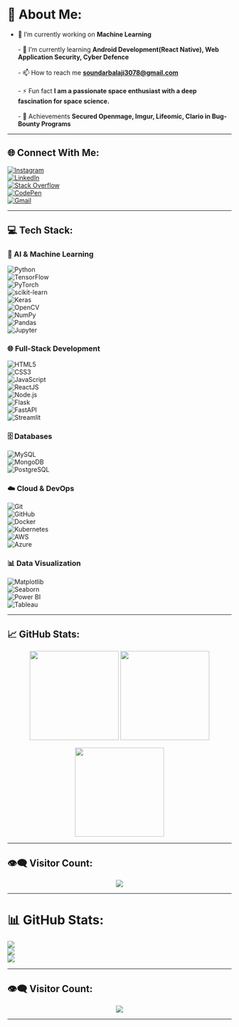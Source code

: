 # 💫 About Me:
- 🔭 I’m currently working on **Machine Learning**<br><br>- 🌱 I’m currently learning **Android Development(React Native), Web Application Security, Cyber Defence**<br><br>- 📫 How to reach me **soundarbalaji3078@gmail.com**<br><br>- ⚡ Fun fact **I am a passionate space enthusiast with a deep fascination for space science.**<br><br>-  🏅 Achievements **Secured Openmage, Imgur, Lifeomic, Clario in Bug-Bounty Programs**

---

## 🌐 Connect With Me:

[![Instagram](https://img.shields.io/badge/Instagram-%23E4405F.svg?logo=Instagram&logoColor=white)](https://www.instagram.com/soundar__msd/)  
[![LinkedIn](https://img.shields.io/badge/LinkedIn-%230077B5.svg?logo=linkedin&logoColor=white)](https://www.linkedin.com/in/soundar-balaji-j-133b691b9/)  
[![Stack Overflow](https://img.shields.io/badge/StackOverflow-%23FE7A16.svg?logo=stack-overflow&logoColor=white)](https://stackoverflow.com/users/25733536/soundar-balaji-j)  
[![CodePen](https://img.shields.io/badge/Codepen-000000?logo=codepen&logoColor=white)](https://codepen.io/soundarmsd7)  
[![Gmail](https://img.shields.io/badge/Gmail-D14836?logo=gmail&logoColor=white)](mailto:soundarbalaji3078@gmail.com)

---

## 💻 Tech Stack:

### 🤖 AI & Machine Learning  
![Python](https://img.shields.io/badge/python-3670A0?style=for-the-badge&logo=python&logoColor=ffdd54)  
![TensorFlow](https://img.shields.io/badge/TensorFlow-%23FF6F00.svg?style=for-the-badge&logo=tensorflow&logoColor=white)  
![PyTorch](https://img.shields.io/badge/PyTorch-%23EE4C2C.svg?style=for-the-badge&logo=PyTorch&logoColor=white)  
![scikit-learn](https://img.shields.io/badge/scikit--learn-%23F7931E.svg?style=for-the-badge&logo=scikit-learn&logoColor=white)  
![Keras](https://img.shields.io/badge/Keras-%23D00000.svg?style=for-the-badge&logo=Keras&logoColor=white)  
![OpenCV](https://img.shields.io/badge/OpenCV-%23white.svg?style=for-the-badge&logo=opencv&logoColor=black)  
![NumPy](https://img.shields.io/badge/numpy-%23013243.svg?style=for-the-badge&logo=numpy&logoColor=white)  
![Pandas](https://img.shields.io/badge/pandas-%23150458.svg?style=for-the-badge&logo=pandas&logoColor=white)  
![Jupyter](https://img.shields.io/badge/Jupyter-%23F37626.svg?style=for-the-badge&logo=Jupyter&logoColor=white)  

### 🌐 Full-Stack Development  
![HTML5](https://img.shields.io/badge/html5-%23E34F26.svg?style=for-the-badge&logo=html5&logoColor=white)  
![CSS3](https://img.shields.io/badge/css3-%231572B6.svg?style=for-the-badge&logo=css3&logoColor=white)  
![JavaScript](https://img.shields.io/badge/javascript-%23F7DF1E.svg?style=for-the-badge&logo=javascript&logoColor=black)  
![ReactJS](https://img.shields.io/badge/react-%2320232a.svg?style=for-the-badge&logo=react&logoColor=%2361DAFB)  
![Node.js](https://img.shields.io/badge/node.js-6DA55F?style=for-the-badge&logo=node.js&logoColor=white)  
![Flask](https://img.shields.io/badge/flask-%23000.svg?style=for-the-badge&logo=flask&logoColor=white)  
![FastAPI](https://img.shields.io/badge/fastapi-%2300C7B7.svg?style=for-the-badge&logo=fastapi&logoColor=white)  
![Streamlit](https://img.shields.io/badge/Streamlit-FF4B4B?style=for-the-badge&logo=streamlit&logoColor=white)  

### 🗄️ Databases  
![MySQL](https://img.shields.io/badge/mysql-4479A1.svg?style=for-the-badge&logo=mysql&logoColor=white)  
![MongoDB](https://img.shields.io/badge/MongoDB-%234ea94b.svg?style=for-the-badge&logo=mongodb&logoColor=white)  
![PostgreSQL](https://img.shields.io/badge/postgresql-%23316192.svg?style=for-the-badge&logo=postgresql&logoColor=white)  

### ☁️ Cloud & DevOps  
![Git](https://img.shields.io/badge/git-%23F05033.svg?style=for-the-badge&logo=git&logoColor=white)  
![GitHub](https://img.shields.io/badge/github-%23121011.svg?style=for-the-badge&logo=github&logoColor=white)  
![Docker](https://img.shields.io/badge/docker-%230db7ed.svg?style=for-the-badge&logo=docker&logoColor=white)  
![Kubernetes](https://img.shields.io/badge/kubernetes-%23326ce5.svg?style=for-the-badge&logo=kubernetes&logoColor=white)  
![AWS](https://img.shields.io/badge/AWS-%23FF9900.svg?style=for-the-badge&logo=amazon-aws&logoColor=white)  
![Azure](https://img.shields.io/badge/Microsoft%20Azure-0089D6.svg?style=for-the-badge&logo=microsoft-azure&logoColor=white)  

### 📊 Data Visualization  
![Matplotlib](https://img.shields.io/badge/Matplotlib-%23ffffff.svg?style=for-the-badge&logo=Matplotlib&logoColor=black)  
![Seaborn](https://img.shields.io/badge/Seaborn-3776AB?style=for-the-badge&logo=seaborn&logoColor=white)  
![Power BI](https://img.shields.io/badge/PowerBI-F2C811?style=for-the-badge&logo=powerbi&logoColor=black)  
![Tableau](https://img.shields.io/badge/Tableau-E97627?style=for-the-badge&logo=Tableau&logoColor=white)  

---

## 📈 GitHub Stats:

<p align="center">
  <img src="https://github-readme-stats.vercel.app/api?username=soundar3078&theme=dark&hide_border=false&include_all_commits=true&count_private=true" height="200px" />
  <img src="https://streak-stats.demolab.com?user=soundar3078&theme=dark&hide_border=false" height="200px" />
</p>

<p align="center">
  <img src="https://github-readme-stats.vercel.app/api/top-langs/?username=soundar3078&theme=dark&hide_border=false&layout=compact" height="200px" />
</p>

---

## 👁️‍🗨️ Visitor Count:
<p align="center">
  <img src="https://visitcount.itsvg.in/api?id=soundar3078&icon=0&color=0" />
</p>

---



# 📊 GitHub Stats:
![](https://github-readme-stats.vercel.app/api?username=soundar3078&theme=dark&hide_border=false&include_all_commits=false&count_private=false)<br/>
![](https://nirzak-streak-stats.vercel.app/?user=soundar3078&theme=dark&hide_border=false)<br/>
![](https://github-readme-stats.vercel.app/api/top-langs/?username=soundar3078&theme=dark&hide_border=false&include_all_commits=false&count_private=false&layout=compact)


---

## 👁️‍🗨️ Visitor Count:
<p align="center">
  <img src="https://visitcount.itsvg.in/api?id=soundar3078&icon=0&color=0" />
</p>

---

<!-- Designed with ❤️ by Soundar using GPRM: https://gprm.itsvg.in -->
